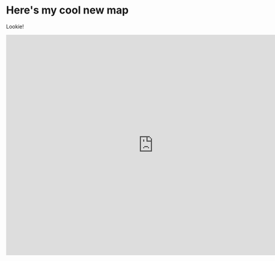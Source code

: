 # Here's my cool new map

Lookie!

<iframe width="800" height="600" frameborder="0" allowfullscreen src="https://arcg.is/1e0e8n1"></iframe>
